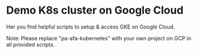 # Demo K8s cluster on Google Cloud

Her you find helpful scripts to setup & access 
GKE on Google Cloud.

Note: Please replace "pa-afa-kubernetes" with your 
own project on GCP in all provided scripts.

